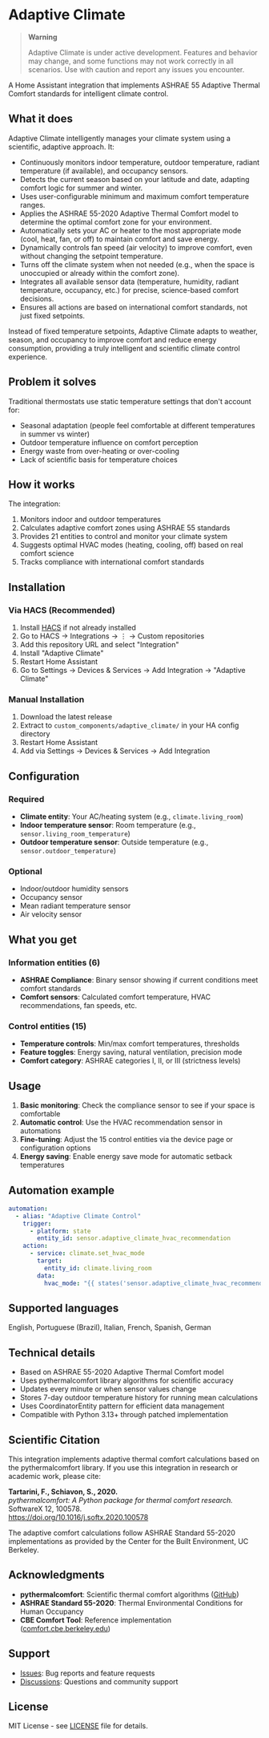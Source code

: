# Adaptive Climate

> **Warning**
> 
> Adaptive Climate is under active development. Features and behavior may change, and some functions may not work correctly in all scenarios. Use with caution and report any issues you encounter.

A Home Assistant integration that implements ASHRAE 55 Adaptive Thermal Comfort standards for intelligent climate control.

## What it does

Adaptive Climate intelligently manages your climate system using a scientific, adaptive approach. It:

- Continuously monitors indoor temperature, outdoor temperature, radiant temperature (if available), and occupancy sensors.
- Detects the current season based on your latitude and date, adapting comfort logic for summer and winter.
- Uses user-configurable minimum and maximum comfort temperature ranges.
- Applies the ASHRAE 55-2020 Adaptive Thermal Comfort model to determine the optimal comfort zone for your environment.
- Automatically sets your AC or heater to the most appropriate mode (cool, heat, fan, or off) to maintain comfort and save energy.
- Dynamically controls fan speed (air velocity) to improve comfort, even without changing the setpoint temperature.
- Turns off the climate system when not needed (e.g., when the space is unoccupied or already within the comfort zone).
- Integrates all available sensor data (temperature, humidity, radiant temperature, occupancy, etc.) for precise, science-based comfort decisions.
- Ensures all actions are based on international comfort standards, not just fixed setpoints.

Instead of fixed temperature setpoints, Adaptive Climate adapts to weather, season, and occupancy to improve comfort and reduce energy consumption, providing a truly intelligent and scientific climate control experience.

## Problem it solves

Traditional thermostats use static temperature settings that don't account for:
- Seasonal adaptation (people feel comfortable at different temperatures in summer vs winter)
- Outdoor temperature influence on comfort perception
- Energy waste from over-heating or over-cooling
- Lack of scientific basis for temperature choices

## How it works

The integration:
1. Monitors indoor and outdoor temperatures
2. Calculates adaptive comfort zones using ASHRAE 55 standards
3. Provides 21 entities to control and monitor your climate system
4. Suggests optimal HVAC modes (heating, cooling, off) based on real comfort science
5. Tracks compliance with international comfort standards

## Installation

### Via HACS (Recommended)
1. Install [HACS](https://hacs.xyz/) if not already installed
2. Go to HACS → Integrations → ⋮ → Custom repositories
3. Add this repository URL and select "Integration"
4. Install "Adaptive Climate"
5. Restart Home Assistant
6. Go to Settings → Devices & Services → Add Integration → "Adaptive Climate"

### Manual Installation
1. Download the latest release
2. Extract to `custom_components/adaptive_climate/` in your HA config directory
3. Restart Home Assistant
4. Add via Settings → Devices & Services → Add Integration

## Configuration

### Required
- **Climate entity**: Your AC/heating system (e.g., `climate.living_room`)
- **Indoor temperature sensor**: Room temperature (e.g., `sensor.living_room_temperature`)
- **Outdoor temperature sensor**: Outside temperature (e.g., `sensor.outdoor_temperature`)

### Optional
- Indoor/outdoor humidity sensors
- Occupancy sensor
- Mean radiant temperature sensor
- Air velocity sensor

## What you get

### Information entities (6)
- **ASHRAE Compliance**: Binary sensor showing if current conditions meet comfort standards
- **Comfort sensors**: Calculated comfort temperature, HVAC recommendations, fan speeds, etc.

### Control entities (15)
- **Temperature controls**: Min/max comfort temperatures, thresholds
- **Feature toggles**: Energy saving, natural ventilation, precision mode
- **Comfort category**: ASHRAE categories I, II, or III (strictness levels)

## Usage

1. **Basic monitoring**: Check the compliance sensor to see if your space is comfortable
2. **Automatic control**: Use the HVAC recommendation sensor in automations
3. **Fine-tuning**: Adjust the 15 control entities via the device page or configuration options
4. **Energy saving**: Enable energy save mode for automatic setback temperatures

## Automation example

```yaml
automation:
  - alias: "Adaptive Climate Control"
    trigger:
      - platform: state
        entity_id: sensor.adaptive_climate_hvac_recommendation
    action:
      - service: climate.set_hvac_mode
        target:
          entity_id: climate.living_room
        data:
          hvac_mode: "{{ states('sensor.adaptive_climate_hvac_recommendation') }}"
```

## Supported languages

English, Portuguese (Brazil), Italian, French, Spanish, German

## Technical details

- Based on ASHRAE 55-2020 Adaptive Thermal Comfort model
- Uses pythermalcomfort library algorithms for scientific accuracy
- Updates every minute or when sensor values change
- Stores 7-day outdoor temperature history for running mean calculations
- Uses CoordinatorEntity pattern for efficient data management
- Compatible with Python 3.13+ through patched implementation

## Scientific Citation

This integration implements adaptive thermal comfort calculations based on the pythermalcomfort library. If you use this integration in research or academic work, please cite:

**Tartarini, F., Schiavon, S., 2020.**  
*pythermalcomfort: A Python package for thermal comfort research.*  
SoftwareX 12, 100578.  
https://doi.org/10.1016/j.softx.2020.100578

The adaptive comfort calculations follow ASHRAE Standard 55-2020 implementations as provided by the Center for the Built Environment, UC Berkeley.

## Acknowledgments

- **pythermalcomfort**: Scientific thermal comfort algorithms ([GitHub](https://github.com/CenterForTheBuiltEnvironment/pythermalcomfort))
- **ASHRAE Standard 55-2020**: Thermal Environmental Conditions for Human Occupancy
- **CBE Comfort Tool**: Reference implementation ([comfort.cbe.berkeley.edu](https://comfort.cbe.berkeley.edu/))

## Support

- [Issues](https://github.com/msinhore/adaptive_climate/issues): Bug reports and feature requests
- [Discussions](https://github.com/msinhore/adaptive_climate/discussions): Questions and community support

## License

MIT License - see [LICENSE](LICENSE) file for details.